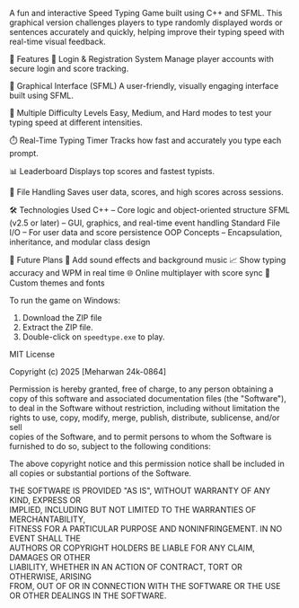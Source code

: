 A fun and interactive Speed Typing Game built using C++ and SFML. This graphical version challenges players to type randomly displayed words or sentences accurately and quickly, helping improve their typing speed with real-time visual feedback.

🧩 Features
🔐 Login & Registration System
Manage player accounts with secure login and score tracking.

🎨 Graphical Interface (SFML)
A user-friendly, visually engaging interface built using SFML.

🏁 Multiple Difficulty Levels
Easy, Medium, and Hard modes to test your typing speed at different intensities.

⏱️ Real-Time Typing Timer
Tracks how fast and accurately you type each prompt.

📊 Leaderboard
Displays top scores and fastest typists.

💾 File Handling
Saves user data, scores, and high scores across sessions.

🛠️ Technologies Used
C++ – Core logic and object-oriented structure
SFML (v2.5 or later) – GUI, graphics, and real-time event handling
Standard File I/O – For user data and score persistence
OOP Concepts – Encapsulation, inheritance, and modular class design

🚧 Future Plans
🎵 Add sound effects and background music
📈 Show typing accuracy and WPM in real time
🌐 Online multiplayer with score sync
🎨 Custom themes and fonts

To run the game on Windows:

1. Download the ZIP file
2. Extract the ZIP file.
3. Double-click on `speedtype.exe` to play.



MIT License

Copyright (c) 2025 [Meharwan 24k-0864]

Permission is hereby granted, free of charge, to any person obtaining a copy
of this software and associated documentation files (the "Software"), to deal
in the Software without restriction, including without limitation the rights
to use, copy, modify, merge, publish, distribute, sublicense, and/or sell    
copies of the Software, and to permit persons to whom the Software is         
furnished to do so, subject to the following conditions:                      

The above copyright notice and this permission notice shall be included in   
all copies or substantial portions of the Software.                           

THE SOFTWARE IS PROVIDED "AS IS", WITHOUT WARRANTY OF ANY KIND, EXPRESS OR   
IMPLIED, INCLUDING BUT NOT LIMITED TO THE WARRANTIES OF MERCHANTABILITY,     
FITNESS FOR A PARTICULAR PURPOSE AND NONINFRINGEMENT. IN NO EVENT SHALL THE  
AUTHORS OR COPYRIGHT HOLDERS BE LIABLE FOR ANY CLAIM, DAMAGES OR OTHER       
LIABILITY, WHETHER IN AN ACTION OF CONTRACT, TORT OR OTHERWISE, ARISING      
FROM, OUT OF OR IN CONNECTION WITH THE SOFTWARE OR THE USE OR OTHER DEALINGS 
IN THE SOFTWARE.
